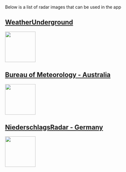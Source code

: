 Below is a list of radar images that can be used in the app

## [WeatherUnderground](https://wunderground.com)

<img width='100px' src='https://radblast-mi.wunderground.com/cgi-bin/radar/WUNIDS_map?station=071&brand=wui&num=12&delay=75&type=A0Q&frame=0&scale=1&noclutter=0&lat=0&lon=0&label=you&showstorms=0&map.x=400&map.y=240&centerx=18&centery=1165&transx=-350&transy=850&showlabels=1&severe=0&rainsnow=0&lightning=0&smooth=0)'>

## [Bureau of Meteorology - Australia](http://www.bom.gov.au)

<img width='100px' src='http://www.bom.gov.au/radar/IDR713.gif'>

## [NiederschlagsRadar - Germany](https://www.niederschlagsradar.de)

<img width='100px' src='https://www.niederschlagsradar.de/image.ashx?type=loop3stunde&lightning=0&jaar=-3&regio=homepage&tijdid=201209281150&time='>
